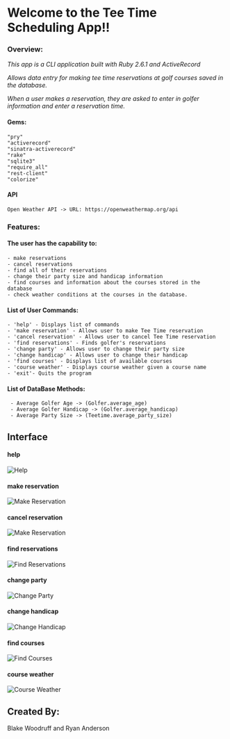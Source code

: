 # Welcome to the Tee Time Scheduling App!!

### Overview:
  _This app is a CLI application built with Ruby 2.6.1 and ActiveRecord_

  _Allows data entry for making tee time reservations at golf courses saved in the database._

  _When a user makes a reservation, they are asked to enter in golfer information and enter a reservation time._
  
  #### Gems:
  ```
  "pry"
  "activerecord"
  "sinatra-activerecord"
  "rake"
  "sqlite3"
  "require_all"
  "rest-client"
  "colorize"
  ```
  
  #### API
  ```
  Open Weather API -> URL: https://openweathermap.org/api
  ```
  
  ### Features:

  #### The user has the capability to:
  ```
  - make reservations
  - cancel reservations
  - find all of their reservations
  - change their party size and handicap information
  - find courses and information about the courses stored in the database
  - check weather conditions at the courses in the database.
  ```

  #### List of User Commands:
  ```
  - 'help' - Displays list of commands                              
  - 'make reservation' - Allows user to make Tee Time reservation 
  - 'cancel reservation' - Allows user to cancel Tee Time reservation
  - 'find reservations' - Finds golfer's reservations                
  - 'change party' - Allows user to change their party size          
  - 'change handicap' - Allows user to change their handicap         
  - 'find courses' - Displays list of available courses              
  - 'course weather' - Displays course weather given a course name  
  - 'exit'- Quits the program         
  ```

 #### List of DataBase Methods:
 ```
  - Average Golfer Age -> (Golfer.average_age)
  - Average Golfer Handicap -> (Golfer.average_handicap)
  - Average Party Size -> (Teetime.average_party_size)
 ```
 
 ## Interface
 
 #### help
  ![Help](https://github.com/Bwoodruff4/TeeTimeApp/blob/master/Screen%20Shot%202020-04-17%20at%201.17.49%20PM.png)
 #### make reservation
  ![Make Reservation](https://github.com/Bwoodruff4/TeeTimeApp/blob/master/Screen%20Shot%202020-04-17%20at%201.20.03%20PM.png)
 #### cancel reservation
  ![Make Reservation](https://github.com/Bwoodruff4/TeeTimeApp/blob/master/Screen%20Shot%202020-04-17%20at%201.20.43%20PM.png)
 #### find reservations
  ![Find Reservations](https://github.com/Bwoodruff4/TeeTimeApp/blob/master/Screen%20Shot%202020-04-17%20at%201.22.26%20PM.png)
 #### change party
  ![Change Party](https://github.com/Bwoodruff4/TeeTimeApp/blob/master/Screen%20Shot%202020-04-17%20at%201.23.28%20PM.png)
 
 #### change handicap
  ![Change Handicap](https://github.com/Bwoodruff4/TeeTimeApp/blob/master/Screen%20Shot%202020-04-17%20at%201.24.04%20PM.png)
 #### find courses
  ![Find Courses](https://github.com/Bwoodruff4/TeeTimeApp/blob/master/Screen%20Shot%202020-04-17%20at%201.24.38%20PM.png)
 #### course weather
  ![Course Weather](https://github.com/Bwoodruff4/TeeTimeApp/blob/master/Screen%20Shot%202020-04-17%20at%201.25.41%20PM.png)


## Created By:
Blake Woodruff and Ryan Anderson
